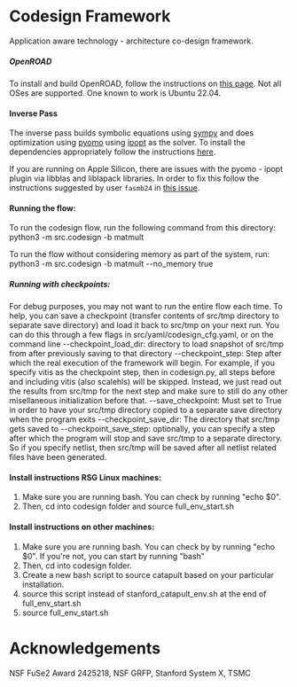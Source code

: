 # Codesign Framework

Application aware technology - architecture co-design framework.

##### OpenROAD
To install and build OpenROAD, follow the instructions on [this page](https://github.com/The-OpenROAD-Project/OpenROAD/blob/master/docs/user/Build.md). Not all OSes are supported. One known to work is Ubuntu 22.04. 

#### Inverse Pass
The inverse pass builds symbolic equations using [sympy](https://docs.sympy.org/latest/index.html) and does optimization using [pyomo](https://pyomo.readthedocs.io/en/stable/index.html) using [ipopt](https://github.com/coin-or/Ipopt) as the solver. To install the dependencies appropriately follow the instructions [here](https://pyomo.readthedocs.io/en/stable/installation.html).

If you are running on Apple Silicon, there are issues with the pyomo - ipopt plugin via libblas and liblapack libraries. In order to fix this follow the instructions suggested by user `fasmb24` in [this issue](https://forums.developer.apple.com/forums/thread/693696).

#### Running the flow: 
To run the codesign flow, run the following command from this directory: 
python3 -m src.codesign -b matmult

To run the flow without considering memory as part of the system, run:
python3 -m src.codesign -b matmult --no_memory true

##### Running with checkpoints:
For debug purposes, you may not want to run the entire flow each time. To help, you can save a checkpoint (transfer contents of src/tmp directory to separate save directory) and load it back to src/tmp on your next run. You can do this through a few flags in src/yaml/codesign_cfg.yaml, or on the command line
--checkpoint_load_dir: directory to load snapshot of src/tmp from after previously saving to that directory
--checkpoint_step: Step after which the real execution of the framework will begin. For example, if you specify vitis as the checkpoint step, then in codesign.py, all steps before and including vitis (also scalehls) will be skipped. Instead, we just read out the results from src/tmp for the next step and make sure to still do any other misellaneous initialization before that.
--save_checkpoint: Must set to True in order to have your src/tmp directory copied to a separate save directory when the program exits
--checkpoint_save_dir: The directory that src/tmp gets saved to
--checkpoint_save_step: optionally, you can specify a step after which the program will stop and save src/tmp to a separate directory. So if you specify netlist, then src/tmp will be saved after all netlist related files have been generated.


#### Install instructions RSG Linux machines: 
1. Make sure you are running bash. You can check by running "echo $0".
2. Then, cd into codesign folder and source full_env_start.sh


#### Install instructions on other machines:
1. Make sure you are running bash. You can check by by running "echo $0". If you're not, you can start by running "bash"
2. Then, cd into codesign folder. 
3. Create a new bash script to source catapult based on your particular installation. 
4. source this script instead of stanford_catapult_env.sh at the end of full_env_start.sh
5. source full_env_start.sh


# Acknowledgements
NSF FuSe2 Award 2425218, NSF GRFP, Stanford System X, TSMC
